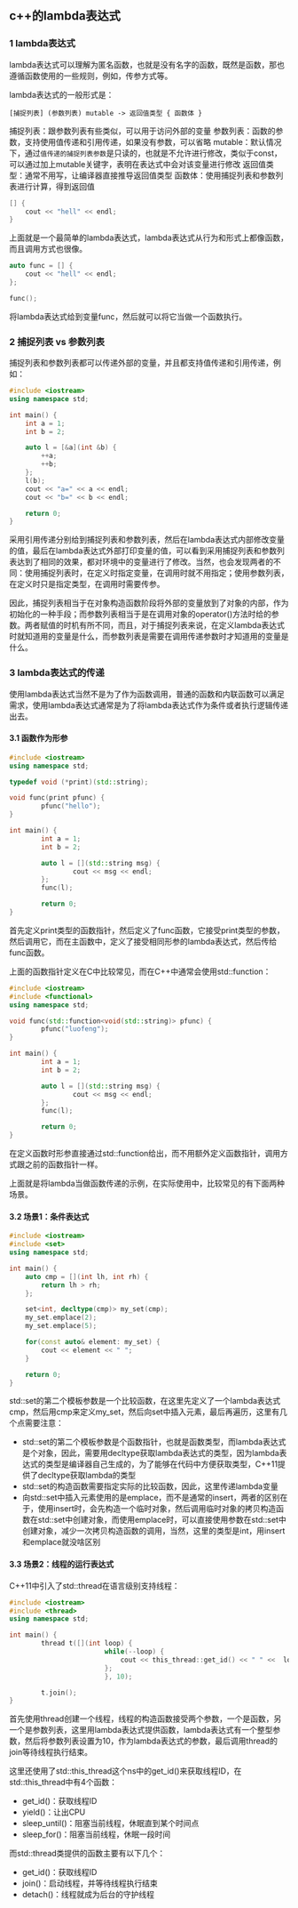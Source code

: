 ## c++的lambda表达式

### 1 lambda表达式

lambda表达式可以理解为匿名函数，也就是没有名字的函数，既然是函数，那也遵循函数使用的一些规则，例如，传参方式等。

lambda表达式的一般形式是：

`[捕捉列表] (参数列表) mutable -> 返回值类型 { 函数体 }`

捕捉列表：跟参数列表有些类似，可以用于访问外部的变量
参数列表：函数的参数，支持使用值传递和引用传递，如果没有参数，可以省略
mutable：默认情况下，通过`值传递的捕捉列表参数`是只读的，也就是不允许进行修改，类似于const，可以通过加上mutable关键字，表明在表达式中会对该变量进行修改
返回值类型：通常不用写，让编译器直接推导返回值类型
函数体：使用捕捉列表和参数列表进行计算，得到返回值

``` C++
[] {
	cout << "hell" << endl;
}
```

上面就是一个最简单的lambda表达式，lambda表达式从行为和形式上都像函数，而且调用方式也很像。

``` C++
auto func = [] {
	cout << "hell" << endl;
};

func();
```

将lambda表达式给到变量func，然后就可以将它当做一个函数执行。

### 2 捕捉列表 vs 参数列表

捕捉列表和参数列表都可以传递外部的变量，并且都支持值传递和引用传递，例如：

``` C++
#include <iostream>
using namespace std;

int main() {
	int a = 1;
	int b = 2;

	auto l = [&a](int &b) {
		++a;
		++b;
	};
	l(b);
	cout << "a=" << a << endl;
	cout << "b=" << b << endl;

	return 0;
}
```

采用引用传递分别给到捕捉列表和参数列表，然后在lambda表达式内部修改变量的值，最后在lambda表达式外部打印变量的值，可以看到采用捕捉列表和参数列表达到了相同的效果，都对环境中的变量进行了修改。当然，也会发现两者的不同：使用捕捉列表时，在定义时指定变量，在调用时就不用指定；使用参数列表，在定义时只是指定类型，在调用时需要传参。

因此，捕捉列表相当于在对象构造函数阶段将外部的变量放到了对象的内部，作为初始化的一种手段；而参数列表相当于是在调用对象的operator()方法时给的参数。两者赋值的时机有所不同，而且，对于捕捉列表来说，在定义lambda表达式时就知道用的变量是什么，而参数列表是需要在调用传递参数时才知道用的变量是什么。

### 3 lambda表达式的传递

使用lambda表达式当然不是为了作为函数调用，普通的函数和内联函数可以满足需求，使用lambda表达式通常是为了将lambda表达式作为条件或者执行逻辑传递出去。

#### 3.1 函数作为形参

``` C++
#include <iostream>
using namespace std;

typedef void (*print)(std::string);

void func(print pfunc) {
        pfunc("hello");
}

int main() {
        int a = 1;
        int b = 2;

        auto l = [](std::string msg) {
                cout << msg << endl;
        };
        func(l);

        return 0;
}
```

首先定义print类型的函数指针，然后定义了func函数，它接受print类型的参数，然后调用它，而在主函数中，定义了接受相同形参的lambda表达式，然后传给func函数。

上面的函数指针定义在C中比较常见，而在C++中通常会使用std::function：

``` C++
#include <iostream>
#include <functional>
using namespace std;

void func(std::function<void(std::string)> pfunc) {
        pfunc("luofeng");
}

int main() {
        int a = 1;
        int b = 2;

        auto l = [](std::string msg) {
                cout << msg << endl;
        };
        func(l);

        return 0;
}
```

在定义函数时形参直接通过std::function给出，而不用额外定义函数指针，调用方式跟之前的函数指针一样。

上面就是将lambda当做函数传递的示例，在实际使用中，比较常见的有下面两种场景。

#### 3.2 场景1：条件表达式

``` C++
#include <iostream>
#include <set>
using namespace std;

int main() {
	auto cmp = [](int lh, int rh) {
		return lh > rh;
	};

	set<int, decltype(cmp)> my_set(cmp);
	my_set.emplace(2);
	my_set.emplace(5);

	for(const auto& element: my_set) {
		cout << element << " ";
	}

	return 0;
}
```

std::set的第二个模板参数是一个比较函数，在这里先定义了一个lambda表达式cmp，然后用cmp来定义my_set，然后向set中插入元素，最后再遍历，这里有几个点需要注意：

* std::set的第二个模板参数是个函数指针，也就是函数类型，而lambda表达式是个对象，因此，需要用decltype获取lambda表达式的类型，因为lambda表达式的类型是编译器自己生成的，为了能够在代码中方便获取类型，C++11提供了decltype获取lambda的类型
* std::set的构造函数需要指定实际的比较函数，因此，这里传递lambda变量
* 向std::set中插入元素使用的是emplace，而不是通常的insert，两者的区别在于，使用insert时，会先构造一个临时对象，然后调用临时对象的拷贝构造函数在std::set中创建对象，而使用emplace时，可以直接使用参数在std::set中创建对象，减少一次拷贝构造函数的调用，当然，这里的类型是int，用insert和emplace就没啥区别

#### 3.3 场景2：线程的运行表达式

C++11中引入了std::thread在语言级别支持线程：

``` C++
#include <iostream>
#include <thread>
using namespace std;

int main() {
        thread t([](int loop) {
                        while(--loop) {
                            cout << this_thread::get_id() << " " <<  loop << endl;
                        };
                        }, 10);

        t.join();
}
```

首先使用thread创建一个线程，线程的构造函数接受两个参数，一个是函数，另一个是参数列表，这里用lambda表达式提供函数，lambda表达式有一个整型参数，然后将参数列表设置为10，作为lambda表达式的参数，最后调用thread的join等待线程执行结束。

这里还使用了std::this_thread这个ns中的get_id()来获取线程ID，在std::this_thread中有4个函数：

* get_id()：获取线程ID
* yield()：让出CPU
* sleep_until()：阻塞当前线程，休眠直到某个时间点
* sleep_for()：阻塞当前线程，休眠一段时间

而std::thread类提供的函数主要有以下几个：

* get_id()：获取线程ID
* join()：启动线程，并等待线程执行结束
* detach()：线程就成为后台的守护线程

